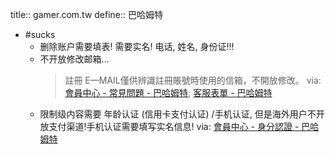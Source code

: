 title:: gamer.com.tw
define:: 巴哈姆特

- #sucks
  - 删除账户需要填表! 需要实名! 电话, 姓名, 身份证!!!
  - 不开放修改邮箱...
    > 註冊 E—MAIL僅供辨識註冊賬號時使用的信箱，不開放修改。
    via: [會員中心 - 常見問題 - 巴哈姆特](https://user.gamer.com.tw/help/detail.php?sn=373); [客服表單 - 巴哈姆特](https://user.gamer.com.tw/help/tellus.php?c1=2&c2=3&c3=3)
  - 限制级内容需要 年龄认证 (信用卡支付认证) /手机认证, 但是海外用户不开放支付渠道!手机认证需要填写实名信息!
    via: [會員中心 - 身分認證 - 巴哈姆特](https://user.gamer.com.tw/verify.php)
